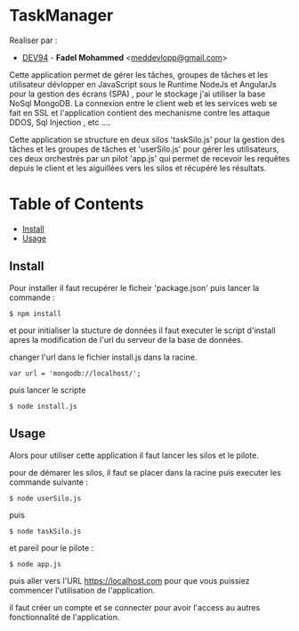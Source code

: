 <h1>TaskManager</h1>

Realiser par : 

* [DEV94](https://github.com/DEV94) - **Fadel Mohammed** &lt;meddevlopp@gmail.com&gt;


Cette application permet de gérer les tâches, groupes de tâches et les utilisateur dévlopper en JavaScript sous le Runtime NodeJs et AngularJs pour la gestion des écrans (SPA) , pour le stockage j'ai utiliser la base NoSql MongoDB.
La connexion entre le client web et les services web se fait en SSL et l'application contient des mechanisme contre les attaque DDOS, Sql Injection , etc ....

Cette application se structure en deux silos 'taskSilo.js' pour la gestion des tâches et les groupes de tâches et 'userSilo.js' pour gérer les utilisateurs, ces deux orchestrés par un pilot 'app.js' qui permet de recevoir les requêtes depuis le client et les aiguillées vers les silos et récupéré les résultats.


# Table of Contents

* [Install](#install)
* [Usage](#usage)

## Install
Pour installer il faut recupérer le ficheir 'package.json' puis lancer la commande : 

```console
$ npm install
```
et pour initialiser la stucture de données il faut executer le script d'install apres la modification de l'url du serveur de la base de données.

changer l'url dans le fichier install.js dans la racine.
```
var url = 'mongodb://localhost/';
```
puis lancer le scripte

```console
$ node install.js
```


## Usage

Alors pour utiliser cette application il faut lancer les silos et le pilote.

pour de démarer les silos, il faut se placer dans la racine puis executer les commande suivante :

```console
$ node userSilo.js
```
puis

```console
$ node taskSilo.js
```

et pareil pour le pilote : 

```console
$ node app.js
```

puis aller vers l'URL https://localhost.com pour que vous puissiez commencer l'utilisation de l'application.

il faut créer un compte et se connecter pour avoir l'access au autres fonctionnalité de l'application.